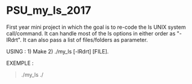 # PSU_my_ls_2017
First year mini project in which the goal is to re-code the ls UNIX system call/command. It can handle most of the ls options in either order as "-lRdrt". It can also pass a list of files/folders as parameter.

USING : 1) Make 2) ./my_ls [-lRdrt] [FILE].

EXEMPLE : 

> ./my_ls ./
